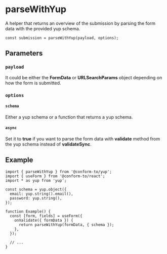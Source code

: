 # parseWithYup

A helper that returns an overview of the submission by parsing the form data with the provided yup schema.

```tsx
const submission = parseWithYup(payload, options);
```

## Parameters

### `payload`

It could be either the **FormData** or **URLSearchParams** object depending on how the form is submitted.

### `options`

#### `schema`

Either a yup schema or a function that returns a yup schema.

#### `async`

Set it to **true** if you want to parse the form data with **validate** method from the yup schema instead of **validateSync**.

## Example

```tsx
import { parseWithYup } from '@conform-to/yup';
import { useForm } from '@conform-to/react';
import * as yup from 'yup';

const schema = yup.object({
  email: yup.string().email(),
  password: yup.string(),
});

function Example() {
  const [form, fields] = useForm({
    onValidate({ formData }) {
      return parseWithYup(formData, { schema });
    },
  });

  // ...
}
```
